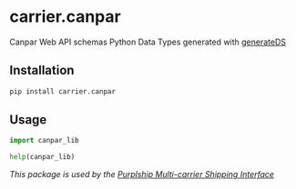 # carrier.canpar

Canpar Web API schemas Python Data Types generated with [generateDS](http://www.davekuhlman.org/generateDS.html)

## Installation

```bash
pip install carrier.canpar
```

## Usage

```python
import canpar_lib

help(canpar_lib)
```

*This package is used by the [Purplship Multi-carrier Shipping Interface](https://github.com/PurplShip/karrio)*
